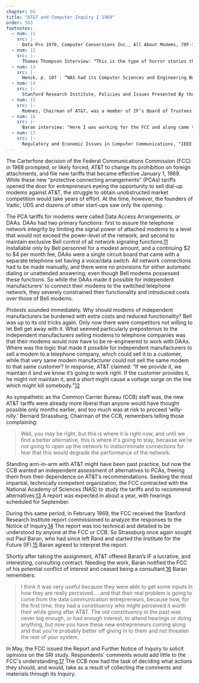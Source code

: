 ```yaml
---
chapter: 05
title: "AT&T and Computer Inquiry I 1969"
order: 503
footnotes:
  - num: 11
    src: |-
      Data Pro 1970, Computer Conversions Inc., All About Modems, 70F-300-01b
  - num: 12
    src: |- 
      Thomas Thompson Interview: “This is the type of horror stories they always raised.  So that was what we were stuck with. We were stuck with the DAA."
  - num: 13
    src: |- 
      Henck, p. 107 : “NAS had its Computer Sciences and Engineering Board set up a fourteen-member panel to analyze the considerable amount of written material submitted to the FCC. The fact that panel members were not 'pure' scientists in the sense that they drew paychecks immediately caused criticism. It was a symbol of changing attitudes that most objections were raised because two of the fourteen panelists were officials of the Bell System. The others were employed by nonprofit and/or government organizations, non-Bell manufacturers, independent telephone companies, or large users of communication services."
  - num: 14
    src: |-  
      Stanford Research Institute, Policies and Issues Presented By the Interdependence of Computer and Communications Services (Report Nos. 7379B0. 7 vols.
  - num: 15
    src: |-
      Romnes, Chairman of AT&T, was a member of IF’s Board of Trustees.
  - num: 16
    src: |- 
      Baran interview: "Here I was working for the FCC and along came this contract from AT&T, for the Institute for the Future, and we needed that work, so I told my friends at FCC that I would no longer be able to be a consultant to them, and they said: "Well, we understand, but why don't you become a general consultant to us on research and development, because we're not doing a very good job with research and development at the FCC and we could use some help, and that should be clean and shouldn't give you any problem with conflict of interest." So I said, "OK." And I said: "First of all, how much are we paying, what would have been the Chief Engineer." They said $25,000. And I said: "Well, that's not enough money to get the sort of person you really need for that top position." They said: "We know, but the Congress dictated that. It's in the legislation, and that was done purposely, because about 25% of the congressmen had some interest or other in a broadcast station, or TV, a very high correlation. It was very important to their political position. So, there was a nice strong political constituency that wanted to see the FCC weak for some time, and so that was a constraint. So I said: "Well, no, until you get this problem fixed, there's hardly very much you can do," cause the people they had were just, they were technicians. So I didn't do a lot more consulting after that one."
  - num: 17
    src: |- 
      Regulatory and Economic Issues in Computer Communications, "IEEE vol. 60, pp 1256, November 1972.
---
```


The Carterfone decision of the Federal Communications Commission (FCC) in 1968 prompted, or likely forced, AT&T to change its prohibition on foreign attachments, and file new tariffs that became effective January 1, 1969. While these new “protective connecting arrangements” (PCAs) tariffs opened the door for entrepreneurs eyeing the opportunity to sell dial-up modems against AT&T, the struggle to obtain unobstructed market competition would take years of effort. At the time, however, the founders of Vadic, UDS and dozens of other start-ups saw only the opening.

The PCA tariffs for modems were called Data Access Arrangements, or DAAs. DAAs had two primary functions: first to assure the telephone network integrity by limiting the signal power of attached modems to a level that would not exceed the power-level of the network, and second to maintain exclusive Bell control of all network signaling functions.<a name="fnloc11" href="#fn11">11</a>  Installable only by Bell personnel for a modest amount, and a continuing $2 to $4 per month fee, DAAs were a single circuit board that came with a separate telephone set having a voice/data switch. All network connections had to be made manually, and there were no provisions for either automatic dialing or unattended answering; even though Bell modems possessed these functions. So while the DAAs made it possible for independent manufacturers’ to connect their modems to the switched telephone network, they severely constrained their functionality and introduced costs over those of Bell modems.

Protests sounded immediately. Why should modems of independent manufacturers be burdened with extra costs and reduced functionality? Bell was up to its old tricks again. Only now there were competitors not willing to let Bell get away with it. What seemed particularly preposterous to the independent manufacturers selling modems to telephone companies was that their modems would now have to be re-engineered to work with DAAs. Where was the logic that made it possible for independent manufacturers to sell a modem to a telephone company, which could sell it to a customer, while that very same modem manufacturer could not sell the same modem to that same customer? In response, AT&T claimed: “If we provide it, we maintain it and we know it’s going to work right. If the customer provides it, he might not maintain it, and a short might cause a voltage surge on the line which might kill somebody.”<a name="fnloc12" href="#fn12">12</a>

As sympathetic as the Common Carrier Bureau (CCB) staff was, the new AT&T tariffs were already more liberal than anyone would have thought possible only months earlier, and too much was at risk to proceed ‘willy-nilly.’ Bernard Strassburg, Chairman of the CCB, remembers telling those complaining:

>Well, you may be right, but this is where it is right now, and until we find a better alternative, this is where it's going to stay, because we're not going to open up the network to indiscriminate connections for fear that this would degrade the performance of the network.

Standing arm-in-arm with AT&T might have been past practice, but now the CCB wanted an independent assessment of alternatives to PCAs, freeing them from their dependence on AT&T’s recommendations. Seeking the most impartial, technically competent organization, the FCC contracted with the National Academy of Sciences (NAS) to study the tariffs and to recommend alternatives.<a name="fnloc13" href="#fn13">13</a>  A report was expected in about a year, with hearings scheduled for September.

During this same period, in February 1969, the FCC received the Stanford Research Institute report commissioned to analyze the responses to the Notice of Inquiry.<a name="fnloc14" href="#fn14">14</a>  The report was too technical and detailed to be understood by anyone at the FCC or CCB. So Strassburg once again sought out Paul Baran, who had since left Rand and started the Institute for the Future (IF).<a name="fnloc15" href="#fn15">15</a>  Baran agreed to interpret the report.

Shortly after taking the assignment, AT&T offered Baran’s IF a lucrative, and interesting, consulting contract. Needing the work, Baran notified the FCC of his potential conflict of interest and ceased being a consultant.<a name="fnloc16" href="#fn16">16</a>  Baran remembers:

>I think it was very useful because they were able to get some inputs in how they are really perceived.....and that their real problem is going to come from the data communication entrepreneurs, because now, for the first time, they had a constituency who might perceived it worth their while going after AT&T. The old constituency in the past was never big enough, or had enough interest, to attend hearings or doing anything, but now you have these new entrepreneurs coming along and that you're probably better off giving in to them and not threaten the rest of your system.

In May, the FCC issued the Report and Further Notice of Inquiry to solicit opinions on the SRI study. Respondents' comments would add little to the FCC's understanding.<a name="fnloc17" href="#fn17">17</a>  The CCB now had the task of deciding what actions they should, and would, take as a result of collecting the comments and materials through its Inquiry.

